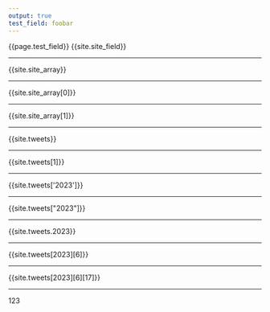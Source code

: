 ```yaml
---
output: true
test_field: foobar
---
```

{{page.test_field}}
{{site.site_field}}

---
{{site.site_array}}

---
{{site.site_array[0]}}

---
{{site.site_array[1]}}

---
{{site.tweets}}

---
{{site.tweets[1]}}

---
{{site.tweets['2023']}}

---
{{site.tweets["2023"]}}

---
{{site.tweets.2023}}

---
{{site.tweets[2023][6]}}

---
{{site.tweets[2023][6][17]}}

---
123
